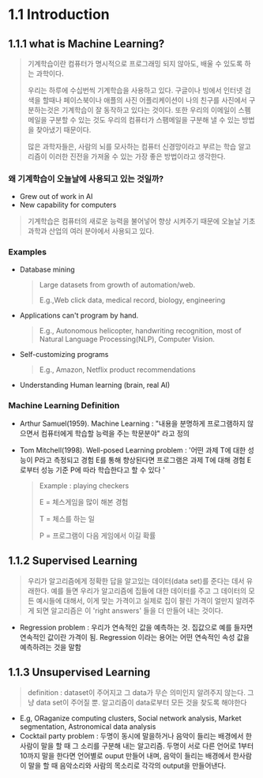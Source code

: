 # 1.1 Introduction

## 1.1.1 what is Machine Learning?

>기계학습이란 컴퓨터가 명시적으로 프로그래밍 되지 않아도, 배울 수 있도록 하는 과학이다.
>
>우리는 하루에 수십번씩 기계학습을 사용하고 있다. 구글이나 빙에서 인터넷 검색을 할때나 페이스북이나 애플의 사진 어플리케이션이 나의 친구를 사진에서 구분하는것은 기계학습이 잘 동작하고 있다는 것이다. 또한 우리의 이메일이 스펨메일을 구분할 수 있는 것도 우리의 컴퓨터가 스팸메일을 구분해 낼 수 있는 방법을 찾아냈기 때문이다. 
>
>많은 과학자들은, 사람의 뇌를 모사하는 컴퓨터 신경망이라고 부르는 학습 알고리즘이 이러한 진전을 가져올 수 있는 가장 좋은 방법이라고 생각한다. 



### 왜 기계학습이 오늘날에 사용되고 있는 것일까?

* Grew out of work in AI
* New capability for computers

>기계학습은 컴퓨터의 새로운 능력을 불어넣어 향상 시켜주기 때문에 오늘날 기초과학과 산업의 여러 분야에서 사용되고 있다.

### Examples

* Database mining 

  > Large datasets from growth of automation/web. 
  >
  > E.g.,Web click data, medical record, biology, engineering 

* Applications can't program by hand.

  >E.g., Autonomous helicopter, handwriting recognition, most of Natural Language Processing(NLP), Computer Vision.

* Self-customizing programs

  > E.g., Amazon, Netflix product recommendations

* Understanding Human learning (brain, real AI)

### Machine Learning Definition

* Arthur Samuel(1959). Machine Learning :  "내용을 분명하게 프로그램하지 않으면서 컴퓨터에게 학습할 능력을 주는 학문분야" 라고 정의 

* Tom Mitchell(1998). Well-posed Learning problem : '어떤 과제 T에 대한 성능이 P라고 측정되고 경험 E를 통해 향상된다면 프로그램은 과제 T에 대해 경험 E로부터 성능 기준 P에 따라 학습한다고 할 수 있다 '

  > Example : playing checkers 
  >
  > E = 체스게임을 많이 해본 경험
  >
  > T = 체스를 하는 일 
  >
  > P = 프로그램이 다음 게임에서 이길 확률  

## 1.1.2 Supervised Learning

>우리가 알고리즘에게 정확한 답을 알고있는 데이터(data set)를 준다는 데서 유래한다. 예를 들면 우리가 알고리즘에 집들에 대한 데이터를 주고 그 데이터의 모든 예시들에 대해서, 이게 맞는 가격이고 실제로 집이 팔린 가격이 얼만지 알려주게 되면 알고리즘은 이 'right answers' 들을 더 만들어 내는 것이다. 

* Regression problem : 우리가 연속적인 값을 예측하는 것. 집값으로 예를 들자면 연속적인 값이란 가격이 됨. Regression 이라는 용어는 어떤 연속적인 속성 값을 예측하려는 것을 말함

## 1.1.3 Unsupervised Learning

> definition : dataset이 주어지고 그 data가 무슨 의미인지 알려주지 않는다. 그냥 data set이 주어질 뿐. 알고리즘이 data로부터 모든 것을 찾도록 해야한다

+ E.g, ORaganize computing clusters, Social network analysis, Market segmentation, Astronomical data analysis
+ Cocktail party problem : 두명이 동시에 말을하거나 음악이 들리는 배경에서 한사람이 말을 할 때 그 소리를 구분해 내는 알고리즘. 두명이 서로 다른 언어로 1부터 10까지 말을 한다면 언어별로 ouput 만들어 내며, 음악이 들리는 배경에서 한사람이 말을 할 때 음악소리와 사람의 목소리로 각각의 output을 만들어낸다.



